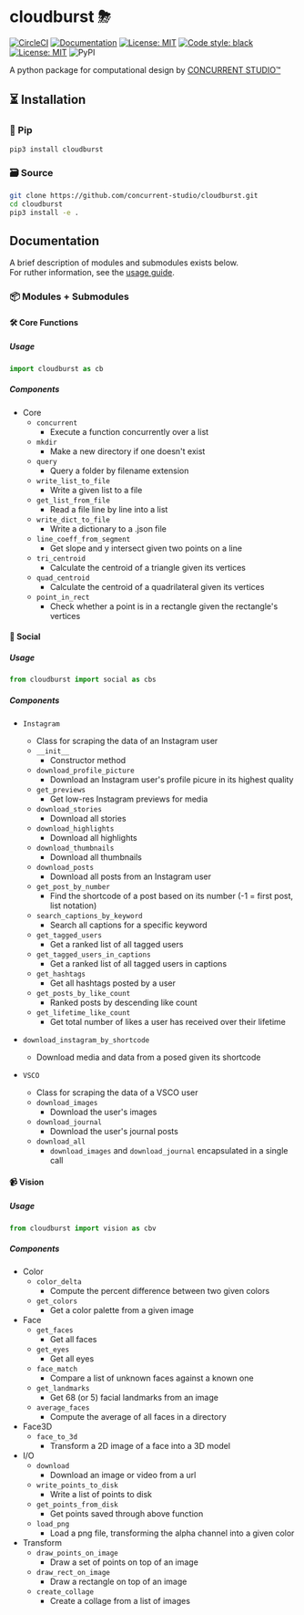 # cloudburst ⛈
[![CircleCI](https://circleci.com/gh/concurrent-studio/cloudburst.svg?style=shield)](https://circleci.com/gh/concurrent-studio/cloudburst) [![Documentation](https://img.shields.io/badge/docs-reference-brightgreen.svg)](https://concurrent-studio.github.io/cloudburst/) [![License: MIT](https://img.shields.io/badge/packager-pypak-dbd3cd.svg)](https://github.com/concurrent-studio/pypak) [![Code style: black](https://img.shields.io/badge/code%20style-black-000000.svg)](https://github.com/psf/black) [![License: MIT](https://img.shields.io/badge/License-MIT-yellow.svg)](https://opensource.org/licenses/MIT) ![PyPI](https://img.shields.io/pypi/v/cloudburst)

A python package for computational design by [CONCURRENT STUDIO™](https://www.concurrent.studio)


## ⏳ Installation
### 🐍 Pip
```bash
pip3 install cloudburst
```

### 🗃 Source
```bash
git clone https://github.com/concurrent-studio/cloudburst.git
cd cloudburst
pip3 install -e .
```

## Documentation 
A brief description of modules and submodules exists below.  
For ruther information, see the [usage guide](https://concurrent-studio.github.io/cloudburst/).

### 📦 Modules + Submodules
#### 🛠 Core Functions
##### Usage
```python
import cloudburst as cb
```

##### Components
- Core
    - `concurrent`
        - Execute a function concurrently over a list
    - `mkdir`
        - Make a new directory if one doesn't exist
    - `query`
        - Query a folder by filename extension
    - `write_list_to_file`
        - Write a given list to a file
    - `get_list_from_file`
        - Read a file line by line into a list
    - `write_dict_to_file`
        - Write a dictionary to a .json file
    - `line_coeff_from_segment`
        - Get slope and y intersect given two points on a line
    - `tri_centroid`
        - Calculate the centroid of a triangle given its vertices
    - `quad_centroid`
        - Calculate the centroid of a quadrilateral given its vertices
    - `point_in_rect`
        - Check whether a point is in a rectangle given the rectangle's vertices

#### 📱 Social
##### Usage
```python
from cloudburst import social as cbs
```

##### Components
- `Instagram`
    - Class for scraping the data of an Instagram user
    - `__init__`
        - Constructor method
    - `download_profile_picture`
        - Download an Instagram user's profile picure in its highest quality
    - `get_previews`
        - Get low-res Instagram previews for media
    - `download_stories`
        - Download all stories
    - `download_highlights`
        - Download all highlights
    - `download_thumbnails`
        - Download all thumbnails
    - `download_posts`
        - Download all posts from an Instagram user
    - `get_post_by_number`
        - Find the shortcode of a post based on its number (-1 = first post, list notation)
    - `search_captions_by_keyword`
        - Search all captions for a specific keyword
    - `get_tagged_users` 
        - Get a ranked list of all tagged users
    - `get_tagged_users_in_captions` 
        - Get a ranked list of all tagged users in captions
    - `get_hashtags`
        - Get all hashtags posted by a user
    - `get_posts_by_like_count`
        - Ranked posts by descending like count
    - `get_lifetime_like_count`
        - Get total number of likes a user has received over their lifetime
    
- `download_instagram_by_shortcode`
    - Download media and data from a posed given its shortcode 

- `VSCO`
    - Class for scraping the data of a VSCO user
    - `download_images`
        - Download the user's images
    - `download_journal`
        - Download the user's journal posts
    - `download_all`
        - `download_images` and `download_journal` encapsulated in a single call

#### 📹 Vision
##### Usage
```python
from cloudburst import vision as cbv
```

##### Components
- Color
    - `color_delta`
        - Compute the percent difference between two given colors
    - `get_colors`
        - Get a color palette from a given image
-  Face
    - `get_faces`
        - Get all faces
    - `get_eyes`
        - Get all eyes
    - `face_match`
        - Compare a list of unknown faces against a known one
    - `get_landmarks`
        - Get 68 (or 5) facial landmarks from an image
    - `average_faces`
        - Compute the average of all faces in a directory
-  Face3D
    - `face_to_3d`
        - Transform a 2D image of a face into a 3D model
- I/O
    - `download`
        - Download an image or video from a url
    - `write_points_to_disk`
        - Write a list of points to disk
    - `get_points_from_disk`
        - Get points saved through above function
    - `load_png`
        - Load a png file, transforming the alpha channel into a given color
- Transform
    - `draw_points_on_image`
        - Draw a set of points on top of an image
    - `draw_rect_on_image`
        - Draw a rectangle on top of an image
    - `create_collage`
        - Create a collage from a list of images